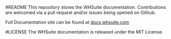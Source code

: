 #README
This repository stores the WHSuite documentation. Contributions are welcomed via a pull request and/or issues being opened on Github.

Full Documentation site can be found at [docs.whsuite.com](http://docs.whsuite.com)

#LICENSE
The WHSuite documentation is released under the MIT License.
